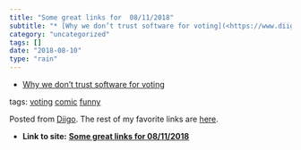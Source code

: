 ```yaml
---
title: "Some great links for  08/11/2018"
subtitle: "* [Why we don’t trust software for voting](<https://www.diigo.com/item/image/7lk/14970513>)"
category: "uncategorized"
tags: []
date: "2018-08-10"
type: "rain"
---
```

* [Why we don’t trust software for voting](<https://www.diigo.com/item/image/7lk/14970513>)

tags: [voting](<https://www.diigo.com/user/pitosalas/voting>)
[comic](<https://www.diigo.com/user/pitosalas/comic>)
[funny](<https://www.diigo.com/user/pitosalas/funny>)

Posted from [Diigo](<https://www.diigo.com>). The rest of my favorite links
are [here](<https://www.diigo.com/user/pitosalas>).


* **Link to site:** **[Some great links for  08/11/2018](None)**